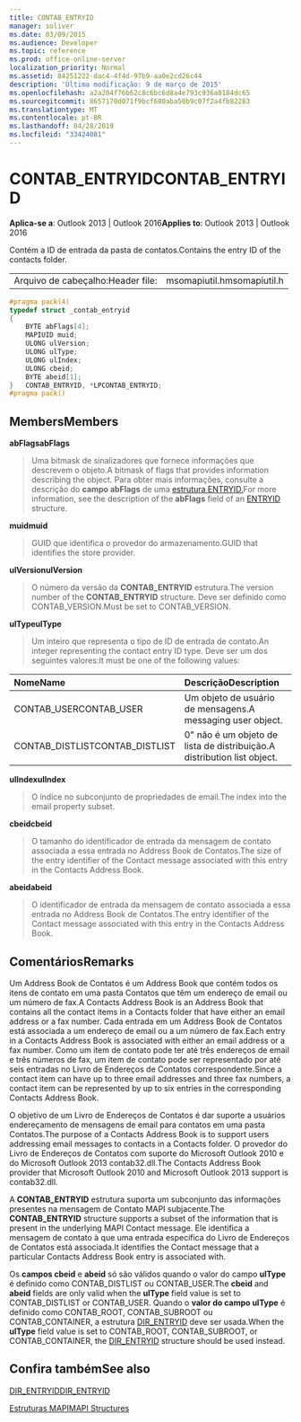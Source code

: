 ```yaml
---
title: CONTAB_ENTRYID
manager: soliver
ms.date: 03/09/2015
ms.audience: Developer
ms.topic: reference
ms.prod: office-online-server
localization_priority: Normal
ms.assetid: 84251222-dac4-4f4d-97b9-aa0e2cd26c44
description: 'Última modificação: 9 de março de 2015'
ms.openlocfilehash: a2a204f76b62c8c6bc6d8a4e793c936a0184dc65
ms.sourcegitcommit: 8657170d071f9bcf680aba50b9c07f2a4fb82283
ms.translationtype: MT
ms.contentlocale: pt-BR
ms.lasthandoff: 04/28/2019
ms.locfileid: "33424081"
---
```

# <a name="contab_entryid"></a><span data-ttu-id="622b2-103">CONTAB_ENTRYID</span><span class="sxs-lookup"><span data-stu-id="622b2-103">CONTAB_ENTRYID</span></span>

  
  
<span data-ttu-id="622b2-104">**Aplica-se a**: Outlook 2013 | Outlook 2016</span><span class="sxs-lookup"><span data-stu-id="622b2-104">**Applies to**: Outlook 2013 | Outlook 2016</span></span> 
  
<span data-ttu-id="622b2-105">Contém a ID de entrada da pasta de contatos.</span><span class="sxs-lookup"><span data-stu-id="622b2-105">Contains the entry ID of the contacts folder.</span></span>
  
|||
|:-----|:-----|
|<span data-ttu-id="622b2-106">Arquivo de cabeçalho:</span><span class="sxs-lookup"><span data-stu-id="622b2-106">Header file:</span></span>  <br/> |<span data-ttu-id="622b2-107">msomapiutil.h</span><span class="sxs-lookup"><span data-stu-id="622b2-107">msomapiutil.h</span></span>  <br/> |
   
```cpp
#pragma pack(4) 
typedef struct _contab_entryid
{
    BYTE abFlags[4];
    MAPIUID muid;
    ULONG ulVersion;
    ULONG ulType;
    ULONG ulIndex;
    ULONG cbeid;
    BYTE abeid[1];
}   CONTAB_ENTRYID, *LPCONTAB_ENTRYID;
#pragma pack() 
```

## <a name="members"></a><span data-ttu-id="622b2-108">Members</span><span class="sxs-lookup"><span data-stu-id="622b2-108">Members</span></span>

 <span data-ttu-id="622b2-109">**abFlags**</span><span class="sxs-lookup"><span data-stu-id="622b2-109">**abFlags**</span></span>
  
> <span data-ttu-id="622b2-110">Uma bitmask de sinalizadores que fornece informações que descrevem o objeto.</span><span class="sxs-lookup"><span data-stu-id="622b2-110">A bitmask of flags that provides information describing the object.</span></span> <span data-ttu-id="622b2-111">Para obter mais informações, consulte a descrição do **campo abFlags** de uma [estrutura ENTRYID.](entryid.md)</span><span class="sxs-lookup"><span data-stu-id="622b2-111">For more information, see the description of the **abFlags** field of an [ENTRYID](entryid.md) structure.</span></span> 
    
 <span data-ttu-id="622b2-112">**muid**</span><span class="sxs-lookup"><span data-stu-id="622b2-112">**muid**</span></span>
  
> <span data-ttu-id="622b2-113">GUID que identifica o provedor do armazenamento.</span><span class="sxs-lookup"><span data-stu-id="622b2-113">GUID that identifies the store provider.</span></span>
    
 <span data-ttu-id="622b2-114">**ulVersion**</span><span class="sxs-lookup"><span data-stu-id="622b2-114">**ulVersion**</span></span>
  
> <span data-ttu-id="622b2-115">O número da versão da **CONTAB_ENTRYID** estrutura.</span><span class="sxs-lookup"><span data-stu-id="622b2-115">The version number of the **CONTAB_ENTRYID** structure.</span></span> <span data-ttu-id="622b2-116">Deve ser definido como CONTAB_VERSION.</span><span class="sxs-lookup"><span data-stu-id="622b2-116">Must be set to CONTAB_VERSION.</span></span> 
    
 <span data-ttu-id="622b2-117">**ulType**</span><span class="sxs-lookup"><span data-stu-id="622b2-117">**ulType**</span></span>
  
> <span data-ttu-id="622b2-118">Um inteiro que representa o tipo de ID de entrada de contato.</span><span class="sxs-lookup"><span data-stu-id="622b2-118">An integer representing the contact entry ID type.</span></span> <span data-ttu-id="622b2-119">Deve ser um dos seguintes valores:</span><span class="sxs-lookup"><span data-stu-id="622b2-119">It must be one of the following values:</span></span>
    
|<span data-ttu-id="622b2-120">**Nome**</span><span class="sxs-lookup"><span data-stu-id="622b2-120">**Name**</span></span>|<span data-ttu-id="622b2-121">**Descrição**</span><span class="sxs-lookup"><span data-stu-id="622b2-121">**Description**</span></span>|
|:-----|:-----|
|<span data-ttu-id="622b2-122">CONTAB_USER</span><span class="sxs-lookup"><span data-stu-id="622b2-122">CONTAB_USER</span></span>  <br/> |<span data-ttu-id="622b2-123">Um objeto de usuário de mensagens.</span><span class="sxs-lookup"><span data-stu-id="622b2-123">A messaging user object.</span></span>  <br/> |
|<span data-ttu-id="622b2-124">CONTAB_DISTLIST</span><span class="sxs-lookup"><span data-stu-id="622b2-124">CONTAB_DISTLIST</span></span>  <br/> |<span data-ttu-id="622b2-125">0" não é um objeto de lista de distribuição.</span><span class="sxs-lookup"><span data-stu-id="622b2-125">A distribution list object.</span></span>  <br/> |
   
 <span data-ttu-id="622b2-126">**ulIndex**</span><span class="sxs-lookup"><span data-stu-id="622b2-126">**ulIndex**</span></span>
  
> <span data-ttu-id="622b2-127">O índice no subconjunto de propriedades de email.</span><span class="sxs-lookup"><span data-stu-id="622b2-127">The index into the email property subset.</span></span>
    
 <span data-ttu-id="622b2-128">**cbeid**</span><span class="sxs-lookup"><span data-stu-id="622b2-128">**cbeid**</span></span>
  
> <span data-ttu-id="622b2-129">O tamanho do identificador de entrada da mensagem de contato associada a essa entrada no Address Book de Contatos.</span><span class="sxs-lookup"><span data-stu-id="622b2-129">The size of the entry identifier of the Contact message associated with this entry in the Contacts Address Book.</span></span>
    
 <span data-ttu-id="622b2-130">**abeid**</span><span class="sxs-lookup"><span data-stu-id="622b2-130">**abeid**</span></span>
  
> <span data-ttu-id="622b2-131">O identificador de entrada da mensagem de contato associada a essa entrada no Address Book de Contatos.</span><span class="sxs-lookup"><span data-stu-id="622b2-131">The entry identifier of the Contact message associated with this entry in the Contacts Address Book.</span></span>
    
## <a name="remarks"></a><span data-ttu-id="622b2-132">Comentários</span><span class="sxs-lookup"><span data-stu-id="622b2-132">Remarks</span></span>

<span data-ttu-id="622b2-133">Um Address Book de Contatos é um Address Book que contém todos os itens de contato em uma pasta Contatos que têm um endereço de email ou um número de fax.</span><span class="sxs-lookup"><span data-stu-id="622b2-133">A Contacts Address Book is an Address Book that contains all the contact items in a Contacts folder that have either an email address or a fax number.</span></span> <span data-ttu-id="622b2-134">Cada entrada em um Address Book de Contatos está associada a um endereço de email ou a um número de fax.</span><span class="sxs-lookup"><span data-stu-id="622b2-134">Each entry in a Contacts Address Book is associated with either an email address or a fax number.</span></span> <span data-ttu-id="622b2-135">Como um item de contato pode ter até três endereços de email e três números de fax, um item de contato pode ser representado por até seis entradas no Livro de Endereços de Contatos correspondente.</span><span class="sxs-lookup"><span data-stu-id="622b2-135">Since a contact item can have up to three email addresses and three fax numbers, a contact item can be represented by up to six entries in the corresponding Contacts Address Book.</span></span>
  
<span data-ttu-id="622b2-136">O objetivo de um Livro de Endereços de Contatos é dar suporte a usuários endereçamento de mensagens de email para contatos em uma pasta Contatos.</span><span class="sxs-lookup"><span data-stu-id="622b2-136">The purpose of a Contacts Address Book is to support users addressing email messages to contacts in a Contacts folder.</span></span> <span data-ttu-id="622b2-137">O provedor do Livro de Endereços de Contatos com suporte do Microsoft Outlook 2010 e do Microsoft Outlook 2013 contab32.dll.</span><span class="sxs-lookup"><span data-stu-id="622b2-137">The Contacts Address Book provider that Microsoft Outlook 2010 and Microsoft Outlook 2013 support is contab32.dll.</span></span>
  
<span data-ttu-id="622b2-138">A **CONTAB_ENTRYID** estrutura suporta um subconjunto das informações presentes na mensagem de Contato MAPI subjacente.</span><span class="sxs-lookup"><span data-stu-id="622b2-138">The **CONTAB_ENTRYID** structure supports a subset of the information that is present in the underlying MAPI Contact message.</span></span> <span data-ttu-id="622b2-139">Ele identifica a mensagem de contato à que uma entrada específica do Livro de Endereços de Contatos está associada.</span><span class="sxs-lookup"><span data-stu-id="622b2-139">It identifies the Contact message that a particular Contacts Address Book entry is associated with.</span></span> 
  
<span data-ttu-id="622b2-140">Os **campos cbeid** e **abeid** só são válidos quando o valor do campo **ulType** é definido como CONTAB_DISTLIST ou CONTAB_USER.</span><span class="sxs-lookup"><span data-stu-id="622b2-140">The **cbeid** and **abeid** fields are only valid when the **ulType** field value is set to CONTAB_DISTLIST or CONTAB_USER.</span></span> <span data-ttu-id="622b2-141">Quando o **valor do campo ulType** é definido como CONTAB_ROOT, CONTAB_SUBROOT ou CONTAB_CONTAINER, a estrutura [DIR_ENTRYID](dir_entryid.md) deve ser usada.</span><span class="sxs-lookup"><span data-stu-id="622b2-141">When the **ulType** field value is set to CONTAB_ROOT, CONTAB_SUBROOT, or CONTAB_CONTAINER, the [DIR_ENTRYID](dir_entryid.md) structure should be used instead.</span></span> 
  
## <a name="see-also"></a><span data-ttu-id="622b2-142">Confira também</span><span class="sxs-lookup"><span data-stu-id="622b2-142">See also</span></span>



[<span data-ttu-id="622b2-143">DIR_ENTRYID</span><span class="sxs-lookup"><span data-stu-id="622b2-143">DIR_ENTRYID</span></span>](dir_entryid.md)


[<span data-ttu-id="622b2-144">Estruturas MAPI</span><span class="sxs-lookup"><span data-stu-id="622b2-144">MAPI Structures</span></span>](mapi-structures.md)

